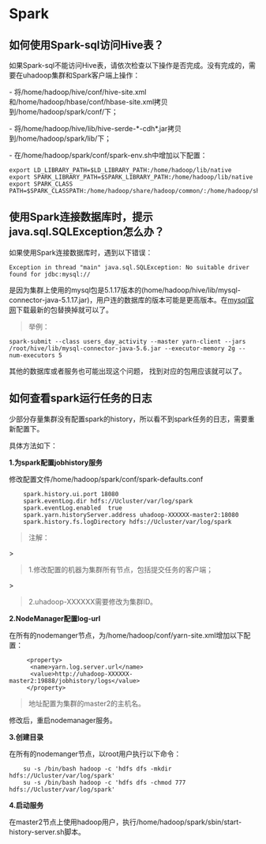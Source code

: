 

# Spark

## 如何使用Spark-sql访问Hive表？

如果Spark-sql不能访问Hive表，请依次检查以下操作是否完成。没有完成的，需要在uhadoop集群和Spark客户端上操作：

\-
将/home/hadoop/hive/conf/hive-site.xml和/home/hadoop/hbase/conf/hbase-site.xml拷贝到/home/hadoop/spark/conf/下；

\-
将/home/hadoop/hive/lib/hive-serde-\*-cdh\*.jar拷贝到/home/hadoop/spark/lib/下；

\- 在/home/hadoop/spark/conf/spark-env.sh中增加以下配置：

```
export LD_LIBRARY_PATH=$LD_LIBRARY_PATH:/home/hadoop/lib/native
export SPARK_LIBRARY_PATH=$SPARK_LIBRARY_PATH:/home/hadoop/lib/native
export SPARK_CLASS PATH=$SPARK_CLASSPATH:/home/hadoop/share/hadoop/common/:/home/hadoop/share/hadoop/common/lib/:/home/hadoop/spark/lib/:/home/hadoop/hive/lib/:/home/hadoop/hbase/lib/*
```

## 使用Spark连接数据库时，提示java.sql.SQLException怎么办？

如果使用Spark连接数据库时，遇到以下错误：

```
Exception in thread "main" java.sql.SQLException: No suitable driver found for jdbc:mysql://
```

是因为集群上使用的mysql包是5.1.17版本的(home/hadoop/hive/lib/mysql-connector-java-5.1.17.jar)，用户连的数据库的版本可能是更高版本。在[mysql官网](https://dev.mysql.com/downloads/connector/j/5.0.html)下载最新的包替换掉就可以了。

> 举例：

```
spark-submit --class users_day_activity --master yarn-client --jars /root/hive/lib/mysql-connector-java-5.6.jar --executor-memory 2g --num-executors 5
```

其他的数据库或者服务也可能出现这个问题， 找到对应的包用应该就可以了。

## 如何查看spark运行任务的日志

少部分存量集群没有配置spark的history，所以看不到spark任务的日志，需要重新配置下。

具体方法如下：

**1.为spark配置jobhistory服务**

修改配置文件/home/hadoop/spark/conf/spark-defaults.conf

```
    spark.history.ui.port 18080
    spark.eventLog.dir hdfs://Ucluster/var/log/spark
    spark.eventLog.enabled  true
    spark.yarn.historyServer.address uhadoop-XXXXXX-master2:18080
    spark.history.fs.logDirectory hdfs://Ucluster/var/log/spark
```

> 注解：

\>

> 1.修改配置的机器为集群所有节点，包括提交任务的客户端；

\>

> 2.uhadoop-XXXXXX需要修改为集群ID。

**2.NodeManager配置log-url**

在所有的nodemanger节点，为/home/hadoop/conf/yarn-site.xml增加以下配置：

```
     <property>
      <name>yarn.log.server.url</name>
      <value>http://uhadoop-XXXXXX-master2:19888/jobhistory/logs</value>
     </property>
```

> 地址配置为集群的master2的主机名。

修改后，重启nodemanager服务。

**3.创建目录**

在所有的nodemanger节点，以root用户执行以下命令：

```
    su -s /bin/bash hadoop -c 'hdfs dfs -mkdir hdfs://Ucluster/var/log/spark'
    su -s /bin/bash hadoop -c 'hdfs dfs -chmod 777  hdfs://Ucluster/var/log/spark'
```

**4.启动服务**

在master2节点上使用hadoop用户，执行/home/hadoop/spark/sbin/start-history-server.sh脚本。
